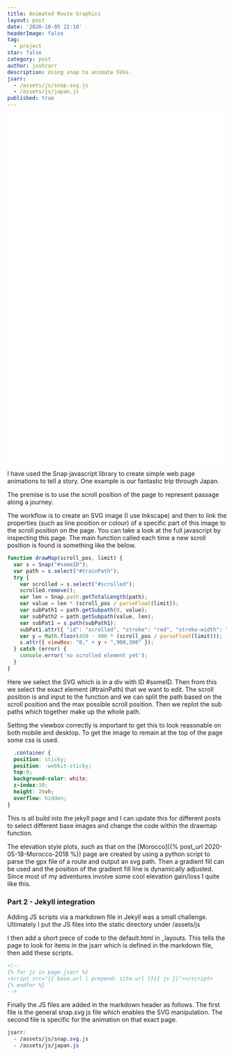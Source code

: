 ```yaml
---
title: Animated Route Graphics
layout: post
date: '2020-10-05 22:10'
headerImage: false
tag:
  - project
star: false
category: post
author: joshcarr
description: Using snap to animate SVGs.
jsarr:
  - /assets/js/snap.svg.js
  - /assets/js/japan.js
published: true
---
```

<style>
  .container {
  position: sticky;
  position: -webkit-sticky;
  top:0;
  background-color: white;
  z-index:10;
  height: 20vh;
  overflow: hidden;
}
</style>

<div class="container">
<svg id="someID" viewBox="0 450 900 300" overflow="hidden"></svg>
</div>

<div markdown="1" class="contentCont" id="scroll">

I have used the Snap javascript library to create simple web page animations to tell a story. One example is our fantastic trip through Japan.

The premise is to use the scroll position of the page to represent passage along a journey. 

The workflow is to create an SVG image (I use Inkscape) and then to link the properties (such as line position or colour) of a specific part of this image to the scroll position on the page. You can take a look at the full javascript by inspecting this page. The main function called each time a new scroll position is found is something like the below.

```javascript
function drawMap(scroll_pos, limit) {
  var s = Snap("#someID");
  var path = s.select("#trainPath");
  try {
    var scrolled = s.select("#scrolled");
    scrolled.remove();
    var len = Snap.path.getTotalLength(path);
    var value = len * (scroll_pos / parseFloat(limit));
    var subPath1 = path.getSubpath(0, value);
    var subPath2 = path.getSubpath(value, len);
    var subPat1 = s.path(subPath1);
    subPat1.attr({ "id": "scrolled", "stroke": "red", "stroke-width": "1.5", "fill": "none", "line-cap": "round" });
    var y = Math.floor(450 - 400 * (scroll_pos / parseFloat(limit)));
    s.attr({ viewBox: "0," + y + ",900,300" });
  } catch (error) {
    console.error('no scrolled element yet');
  }
}
```
Here we select the SVG which is in a div with ID #someID. Then from this we select the exact element (#trainPath) that we want to edit.
The scroll position is and input to the function and we can split the path based on the scroll position and the max possible scroll position. Then we replot the sub paths which together make up the whole path.

Setting the viewbox correctly is important to get this to look reasonable on both mobile and desktop. To get the image to remain at the top of the page some css is used.
```css
  .container {
  position: sticky;
  position: -webkit-sticky;
  top:0;
  background-color: white;
  z-index:10;
  height: 20vh;
  overflow: hidden;
}
```

This is all build into the jekyll page and I can update this for different posts to select different base images and change the code within the drawmap function.

The elevation style plots, such as that on the [Morocco]({% post_url 2020-05-18-Morocco-2018 %}) page are created by using a python script to parse the gpx file of a route and output an svg path. Then a gradient fill can be used and the position of the gradient fill line is dynamically adjusted. Since most of my adventures involve some cool elevation gain/loss I quite like this.

### Part 2 - Jekyll integration
Adding JS scripts via a markdown file in Jekyll was a small challenge. Ultimately I put the JS files into the static directory under /assets/js

I then add a short piece of code to the default.html in _layouts. This tells the page to look for items in the jsarr which is defined in the markdown file, then add these scripts.

```html
<!--
{% for js in page.jsarr %}
<script src="{{ base.url | prepend: site.url }}{{ js }}"></script>
{% endfor %}
-->
```

Finally the JS files are added in the markdown header as follows. The first file is the general snap.svg js file which enables the SVG manipulation. The second file is specific for the animation on that exact page.
```css
jsarr:
  - /assets/js/snap.svg.js
  - /assets/js/japan.js
```
</div>